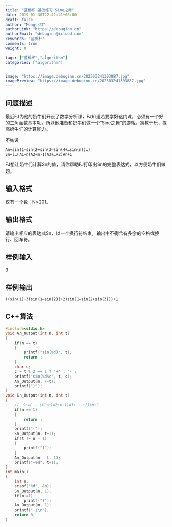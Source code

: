 ```yaml
---
title: "蓝桥杯 基础练习 Sine之舞"
date: 2019-01-30T22:42:41+08:00
draft: false
author: "Meng小羽"
authorLink: "https://debuginn.cn"
authorEmail: "debuginn@icloud.com"
keywords: "蓝桥杯"
comments: true
weight: 0

tags: ["蓝桥杯","algorithm"]
categories: ["algorithm"]


image: "https://image.debuginn.cn/202303241303887.jpg"
imagePreview: "https://image.debuginn.cn/202303241303887.jpg"
---
```


## 问题描述

最近FJ为他的奶牛们开设了数学分析课，FJ知道若要学好这门课，必须有一个好的三角函数基本功。所以他准备和奶牛们做一个“Sine之舞”的游戏，寓教于乐，提高奶牛们的计算能力。

不妨设

```shell
An=sin(1–sin(2+sin(3–sin(4+…sin(n))…)
Sn=(…(A1+n)A2+n-1)A3+…+2)An+1
```
FJ想让奶牛们计算Sn的值，请你帮助FJ打印出Sn的完整表达式，以方便奶牛们做题。

## 输入格式

仅有一个数：N<201。

## 输出格式

请输出相应的表达式Sn，以一个换行符结束。输出中不得含有多余的空格或换行、回车符。

## 样例输入

3

## 样例输出

`((sin(1)+3)sin(1–sin(2))+2)sin(1–sin(2+sin(3)))+1`

## C++算法

```c
#include<stdio.h>
void An_Output(int n, int t)
{
	if(n == t)
	{
		printf("sin(%d)", t);
		return ;
	}
	char c;
	c = t % 2 == 1 ? '+' : '-';
	printf("sin(%d%c", t, c);
	An_Output(n, ++t);
	printf(")");
}
void Sn_Output(int n, int t)
{
	//　Sn=(...(A1+n)A2+n-1)A3+...+2)An+1
	if(n == t)
	{
		return ;
	}
	printf("(");
	Sn_Output(n, t+1);
	if(t != n - 1)
	{	
		printf(")");
	}
	An_Output(n - t, 1);
	printf("+%d", t+1);
}
int main()
{
	int n;
	scanf("%d", &n);
	Sn_Output(n, 1);
	if(n!=1)
		printf(")");
	An_Output(n, 1);
	printf("+1\n");
	return 0;
}
```
